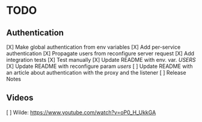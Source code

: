# TODO

## Authentication

[X] Make global authentication from env variables
[X] Add per-service authentication
[X] Propagate users from reconfigure server request
[X] Add integration tests
[X] Test manually
[X] Update README with env. var. *USERS*
[X] Update README with reconfigure param *users*
[ ] Update README with an article about authentication with the proxy and the listener
[ ] Release Notes

## Videos

[ ] Wilde: https://www.youtube.com/watch?v=oP0_H_UkkGA